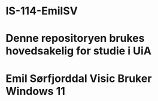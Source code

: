 # IS-114-EmilSV
# Denne repositoryen brukes hovedsakelig for studie i UiA
# Emil Sørfjorddal Visic Bruker Windows 11